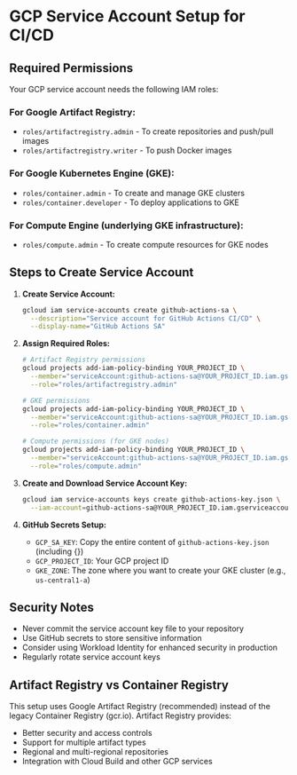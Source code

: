 # GCP Service Account Setup for CI/CD

## Required Permissions

Your GCP service account needs the following IAM roles:

### For Google Artifact Registry:
- `roles/artifactregistry.admin` - To create repositories and push/pull images
- `roles/artifactregistry.writer` - To push Docker images

### For Google Kubernetes Engine (GKE):
- `roles/container.admin` - To create and manage GKE clusters
- `roles/container.developer` - To deploy applications to GKE

### For Compute Engine (underlying GKE infrastructure):
- `roles/compute.admin` - To create compute resources for GKE nodes

## Steps to Create Service Account

1. **Create Service Account:**
   ```bash
   gcloud iam service-accounts create github-actions-sa \
     --description="Service account for GitHub Actions CI/CD" \
     --display-name="GitHub Actions SA"
   ```

2. **Assign Required Roles:**
   ```bash
   # Artifact Registry permissions
   gcloud projects add-iam-policy-binding YOUR_PROJECT_ID \
     --member="serviceAccount:github-actions-sa@YOUR_PROJECT_ID.iam.gserviceaccount.com" \
     --role="roles/artifactregistry.admin"

   # GKE permissions
   gcloud projects add-iam-policy-binding YOUR_PROJECT_ID \
     --member="serviceAccount:github-actions-sa@YOUR_PROJECT_ID.iam.gserviceaccount.com" \
     --role="roles/container.admin"

   # Compute permissions (for GKE nodes)
   gcloud projects add-iam-policy-binding YOUR_PROJECT_ID \
     --member="serviceAccount:github-actions-sa@YOUR_PROJECT_ID.iam.gserviceaccount.com" \
     --role="roles/compute.admin"
   ```

3. **Create and Download Service Account Key:**
   ```bash
   gcloud iam service-accounts keys create github-actions-key.json \
     --iam-account=github-actions-sa@YOUR_PROJECT_ID.iam.gserviceaccount.com
   ```

4. **GitHub Secrets Setup:**
   - `GCP_SA_KEY`: Copy the entire content of `github-actions-key.json` (including {})
   - `GCP_PROJECT_ID`: Your GCP project ID
   - `GKE_ZONE`: The zone where you want to create your GKE cluster (e.g., `us-central1-a`)

## Security Notes

- Never commit the service account key file to your repository
- Use GitHub secrets to store sensitive information
- Consider using Workload Identity for enhanced security in production
- Regularly rotate service account keys

## Artifact Registry vs Container Registry

This setup uses Google Artifact Registry (recommended) instead of the legacy Container Registry (gcr.io). Artifact Registry provides:
- Better security and access controls
- Support for multiple artifact types
- Regional and multi-regional repositories
- Integration with Cloud Build and other GCP services
